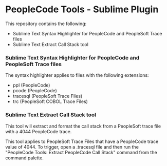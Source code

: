 # PeopleCode Tools - Sublime Plugin

This repository contains the following:
- Sublime Text Syntax Highlighter for PeopleCode and PeopleSoft Trace files
- Sublime Text Extract Call Stack tool

### Sublime Text Syntax Highlighter for PeopleCode and PeopleSoft Trace files

The syntax highlighter applies to files with the following extensions:
- ppl (PeopleCode)
- pcode (PeopleCode)
- tracesql (PeopleSoft Trace Files)
- trc (PeopleSoft COBOL Trace Files)
 

### Sublime Text Extract Call Stack tool

This tool will extract and format the call stack from a PeopleSoft trace file with a 4044 PeopleCode trace.

This tool applies to PeopleSoft Trace Files that have a PeopleCode trace value of 4044. To trigger, open a .tracesql file and then run the "PeopleCode Tools: Extract PeopleCode Call Stack" command from the command palette.
